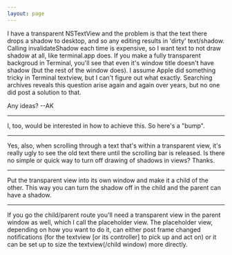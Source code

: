 ```yaml
---
layout: page
---
```




I have a transparent NSTextView and the problem is that the text there drops a shadow to desktop, and so any editing results in 'dirty' text/shadow. Calling invalidateShadow each time is expensive, so I want text to not draw shadow at all, like terminal.app does. If you make a fully transparent backgroud in Terminal, you'll see that even it's window title doesn't have shadow (but the rest of the window does). I assume Apple did something tricky in Terminal textview, but I can't figure out what exactly. Searching archives reveals this question arise again and again over years, but no one did post a solution to that.

Any ideas?
--AK

----
I, too, would be interested in how to achieve this. So here's a "bump".

----
Yes, also, when scrolling through a text that's within a transparent view, it's really ugly to see the old text there until the scrolling bar is released. Is there no simple or quick way to turn off drawing of shadows in views?
Thanks.

----

Put the transparent view into its own window and make it a child of the other. This way you can turn the shadow off in the child and the parent can have a shadow.

----

If you go the child/parent route you'll need a transparent view in the parent window as well, which I call the placeholder view. The placeholder view, depending on how you want to do it, can either post frame changed notifications (for the textview [or its controller] to pick up and act on) or it can be set up to size the textview(/child window) more directly.
